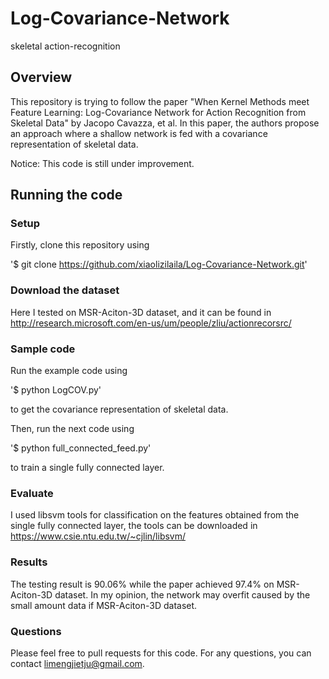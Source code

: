 # Log-Covariance-Network
skeletal action-recognition

## Overview

This repository is trying to follow the paper "When Kernel Methods meet Feature Learning: Log-Covariance Network for Action Recognition from Skeletal Data" by Jacopo Cavazza, et al. In this paper, the authors propose an approach where a shallow
network is fed with a covariance representation of skeletal data.

Notice: This code is still under improvement. 

## Running the code

### Setup

Firstly, clone this repository using

'$ git clone https://github.com/xiaolizilaila/Log-Covariance-Network.git'

### Download the dataset

Here I tested on MSR-Aciton-3D dataset, and it can be found in http://research.microsoft.com/en-us/um/people/zliu/actionrecorsrc/

### Sample code

Run the example code using

'$ python LogCOV.py'
 
to get the covariance representation of skeletal data.
 
Then, run the next code using
 
'$ python full_connected_feed.py'
 
to train a single fully connected layer.
 
 ### Evaluate
 
 I used libsvm tools for classification on the features obtained from the single fully connected layer, the tools can be downloaded in https://www.csie.ntu.edu.tw/~cjlin/libsvm/
 
 ### Results
 
 The testing result is 90.06% while the paper achieved 97.4% on MSR-Aciton-3D dataset. In my opinion, the network may overfit caused by the small amount data if MSR-Aciton-3D dataset.
 
 ### Questions 
 
 Please feel free to pull requests for this code. For any questions, you can contact limengjietju@gmail.com.
 
